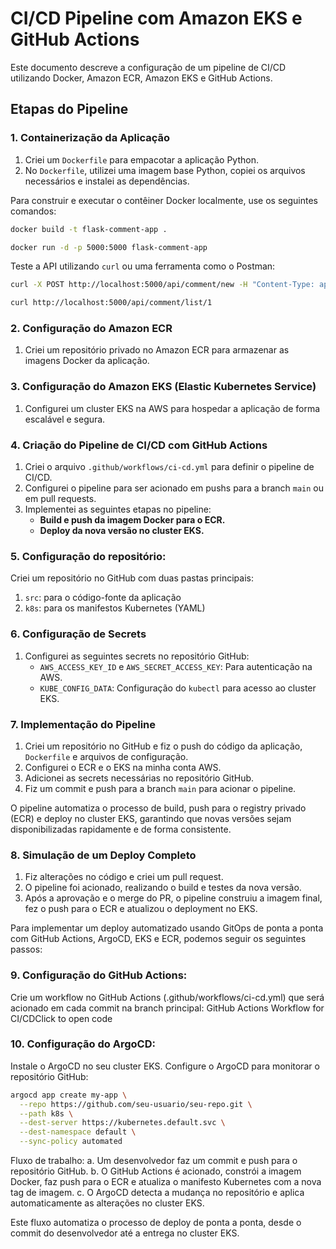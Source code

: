 # CI/CD Pipeline com Amazon EKS e GitHub Actions

Este documento descreve a configuração de um pipeline de CI/CD utilizando Docker, Amazon ECR, Amazon EKS e GitHub Actions.

## Etapas do Pipeline

### 1. Containerização da Aplicação

1. Criei um `Dockerfile` para empacotar a aplicação Python.
2. No `Dockerfile`, utilizei uma imagem base Python, copiei os arquivos necessários e instalei as dependências.

Para construir e executar o contêiner Docker localmente, use os seguintes comandos:

```sh
docker build -t flask-comment-app .
```

```sh
docker run -d -p 5000:5000 flask-comment-app
```

Teste a API utilizando `curl` ou uma ferramenta como o Postman:

```sh
curl -X POST http://localhost:5000/api/comment/new -H "Content-Type: application/json" -d '{"email": "user@example.com", "comment": "Great post!", "content_id": 1}'
```

```sh
curl http://localhost:5000/api/comment/list/1
```

### 2. Configuração do Amazon ECR

1. Criei um repositório privado no Amazon ECR para armazenar as imagens Docker da aplicação.

### 3. Configuração do Amazon EKS (Elastic Kubernetes Service)

1. Configurei um cluster EKS na AWS para hospedar a aplicação de forma escalável e segura.

### 4. Criação do Pipeline de CI/CD com GitHub Actions

1. Criei o arquivo `.github/workflows/ci-cd.yml` para definir o pipeline de CI/CD.
2. Configurei o pipeline para ser acionado em pushs para a branch `main` ou em pull requests.
3. Implementei as seguintes etapas no pipeline:
   - **Build e push da imagem Docker para o ECR.**
   - **Deploy da nova versão no cluster EKS.**

### 5. Configuração do repositório:

Criei um repositório no GitHub com duas pastas principais:

1. `src`: para o código-fonte da aplicação
2. `k8s`: para os manifestos Kubernetes (YAML)

### 6. Configuração de Secrets

1. Configurei as seguintes secrets no repositório GitHub:
   - `AWS_ACCESS_KEY_ID` e `AWS_SECRET_ACCESS_KEY`: Para autenticação na AWS.
   - `KUBE_CONFIG_DATA`: Configuração do `kubectl` para acesso ao cluster EKS.

### 7. Implementação do Pipeline

1. Criei um repositório no GitHub e fiz o push do código da aplicação, `Dockerfile` e arquivos de configuração.
2. Configurei o ECR e o EKS na minha conta AWS.
3. Adicionei as secrets necessárias no repositório GitHub.
4. Fiz um commit e push para a branch `main` para acionar o pipeline.

O pipeline automatiza o processo de build, push para o registry privado (ECR) e deploy no cluster EKS, garantindo que novas versões sejam disponibilizadas rapidamente e de forma consistente.

### 8. Simulação de um Deploy Completo

1. Fiz alterações no código e criei um pull request.
2. O pipeline foi acionado, realizando o build e testes da nova versão.
3. Após a aprovação e o merge do PR, o pipeline construiu a imagem final, fez o push para o ECR e atualizou o deployment no EKS.

Para implementar um deploy automatizado usando GitOps de ponta a ponta com GitHub Actions, ArgoCD, EKS e ECR, podemos seguir os seguintes passos:


### 9. Configuração do GitHub Actions:
Crie um workflow no GitHub Actions (.github/workflows/ci-cd.yml) que será acionado em cada commit na branch principal:
GitHub Actions Workflow for CI/CDClick to open code

### 10. Configuração do ArgoCD:

Instale o ArgoCD no seu cluster EKS.
Configure o ArgoCD para monitorar o repositório GitHub:
```sh
argocd app create my-app \
  --repo https://github.com/seu-usuario/seu-repo.git \
  --path k8s \
  --dest-server https://kubernetes.default.svc \
  --dest-namespace default \
  --sync-policy automated
```


Fluxo de trabalho:
a. Um desenvolvedor faz um commit e push para o repositório GitHub.
b. O GitHub Actions é acionado, constrói a imagem Docker, faz push para o ECR e atualiza o manifesto Kubernetes com a nova tag de imagem.
c. O ArgoCD detecta a mudança no repositório e aplica automaticamente as alterações no cluster EKS.

Este fluxo automatiza o processo de deploy de ponta a ponta, desde o commit do desenvolvedor até a entrega no cluster EKS.
